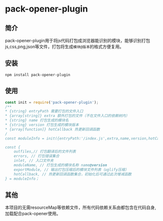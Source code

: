 # pack-opener-plugin

## 简介
pack-opener-plugin用于将js代码打包成浏览器能识别的模块，能够识别打包js,css,png,json等文件，打包将生成`模块@版本`的格式方便复用。

## 安装
`npm install pack-opener-plugin`

## 使用

```javascript
const init = require('pack-opener-plugin');
/**
* {string} entryPath 需要打包的文件入口
* {array[string]} extra 额外打包的文件（不在文件入口的依赖树内）
* {string} name 打包生成的模块名
* {string} version 打包生成的模块版本
* {array[function]} hotCallback 热更新回调函数
/
const moduleInfo = init({entryPath:'/index.js',extra,name,version,hotCallback});

const {
	outfiles,// 打包翻译后的文件列表
	errors, // 打包错误集合
	inlet, // 入口文件夹
	moduleName, // 打包生成的模块名称 name@version
	exportModule, // 输出打包压缩后的模块文件列表（uglify压缩）
	hotCallback, // 热更新回调函数集合，初始化后可通过此次增减函数
} = moduleInfo；

```

## 其他
本项目的无需resourceMap等依赖文件，所有代码依赖关系由都包含在代码自身,加载配合pack-opener使用。
